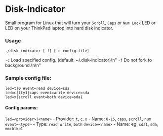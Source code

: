Disk-Indicator
==============

Small program for Linux that will turn your `Scroll`, `Caps` or `Num Lock` LED or LED on your ThinkPad laptop into hard disk indicator.

### Usage

`./disk_indicator [-f] [-c config.file]`

`-c` Load specified config. (default: ~/.disk-indicator)\n"
`-f` Do not fork to background.\n\n"

### Sample config file:
```
led=t|0 event=read device=sda
led=c|tty1|caps event=write device=sda
led=x|scroll event=both device=sda1
```

#### Config params:
`led=<provider>|<name>` - Provider: `t`, `c`, `x` - Name: `0-15`, `caps`, `scroll`, `num`
`event=<type>` - Type: `read`, `write`, `both`
`device=<name>` - Name: eg. `sda1`, `sda`, `mmcblkp1`
